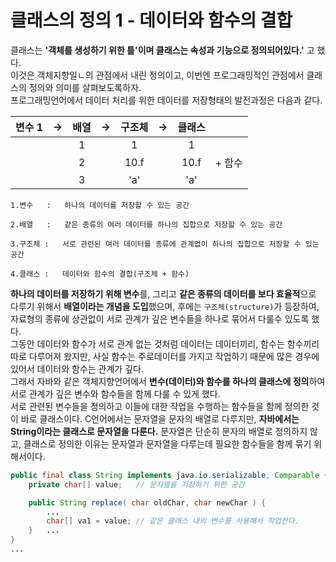 # 클래스의 정의 1 - 데이터와 함수의 결합
클래스는 **'객체를 생성하기 위한 틀'이며 클래스는 속성과 기능으로 정의되어있다.'** 고 했다. <br>
이것은 객체지향일ㄴ의 관점에서 내린 정의이고, 이번엔 프로그래밍적인 관점에서 클래스의 정의와 의미를 살펴보도록하자.<br>
프로그래밍언어에서 데이터 처리를 위한 데이터를 저장형태의 발전과정은 다음과 같다.

| 변수 1 |   →   | 배열   |   →   | 구조체 |   →   | 클래스 |        |
| :----: | :---: | :---: | :---: | :----: | :---: | :----: | :----: |
|        |       |   1   |       |   1    |       |   1    |        |
|        |       |   2   |       |  10.f  |       |  10.f  | + 함수 |
|        |       |   3   |       |  'a'   |       |  'a'   |        |

```
1.변수   :   하나의 데이터를 저장할 수 있는 공간

2.배열   :   같은 종류의 여러 데이터를 하나의 집합으로 저장할 수 있는 공간

3.구조체 :   서로 관련된 여러 데이터를 종류에 관계없이 하나의 집합으로 저장할 수 있는 공간

4.클래스 :   데이터와 함수의 결합(구조체 + 함수)
```

**하나의 데이터를 저장하기 위해 변수**를, 그리고 **같은 종류의 데이터를 보다 효율적**으로 다루기 위해서 **배열이라는 개념을 도입**했으며, 후에는 `구조체(structure)`가 등장하여, 자료형의 종류에 상관없이 서로 관계가 깊은 변수들을 하나로 묶어서 다룰수 있도록 했다. <br>
  그동안 데이터와 함수가 서로 관계 없는 것처럼 데이터는 데이터끼리, 함수는 함수끼리 따로 다루어져 왔지만, 사실 함수는 주로데이터를 가지고 작업하기 때문에 많은 경우에 있어서 데이터와 함수는 관계가 깊다. <br>
그래서 자바와 같은 객체지향언어에서 **변수(데이터)와 함수를 하나의 클래스에 정의**하여 서로 관계가 깊은
변수와 함수들을 함께 다룰 수 있게 했다.<br>
  서로 관련된 변수들을 정의하고 이들에 대한 작업을 수행하는 함수들을 함께 정의한 것이 바로 클래스이다.
  C언어에서는 문자열을 문자의 배열로 다루지만, **자바에서는 String이라는 클래스로 문자열을 다룬다.** 문자열은 단순히 문자의 배열로 정의하지 않고, 클래스로 정의한 이유는 문자열과 문자열을 다루는데 필요한 함수들을 함께 묶기 위해서이다.

```java
public final class String implements java.io.serializable, Comparable {
    private char[] value;   // 문자열을 저장하기 위한 공간

    public String replace( char oldChar, char newChar ) {
        ...
        char[] va1 = value; // 같은 클래스 내의 변수를 사용해서 작업한다.
    }   ...
}
...
```

